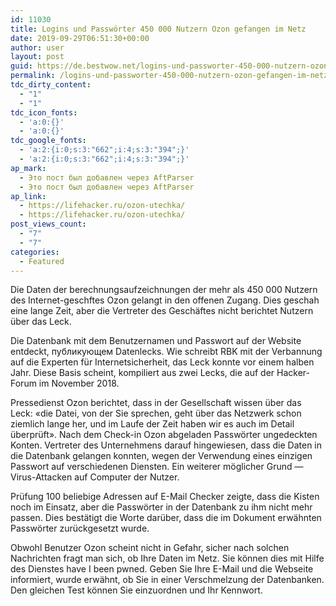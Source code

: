 ```yaml
---
id: 11030
title: Logins und Passwörter 450 000 Nutzern Ozon gefangen im Netz
date: 2019-09-29T06:51:30+00:00
author: user
layout: post
guid: https://de.bestwow.net/logins-und-passworter-450-000-nutzern-ozon-gefangen-im-netz/
permalink: /logins-und-passworter-450-000-nutzern-ozon-gefangen-im-netz/
tdc_dirty_content:
  - "1"
  - "1"
tdc_icon_fonts:
  - 'a:0:{}'
  - 'a:0:{}'
tdc_google_fonts:
  - 'a:2:{i:0;s:3:"662";i:4;s:3:"394";}'
  - 'a:2:{i:0;s:3:"662";i:4;s:3:"394";}'
ap_mark:
  - Это пост был добавлен через AftParser
  - Это пост был добавлен через AftParser
ap_link:
  - https://lifehacker.ru/ozon-utechka/
  - https://lifehacker.ru/ozon-utechka/
post_views_count:
  - "7"
  - "7"
categories:
  - Featured
---
```

Die Daten der berechnungsaufzeichnungen der mehr als 450 000 Nutzern des Internet-geschftes Ozon gelangt in den offenen Zugang. Dies geschah eine lange Zeit, aber die Vertreter des Geschäftes nicht berichtet Nutzern über das Leck.

Die Datenbank mit dem Benutzernamen und Passwort auf der Website entdeckt, публикующем Datenlecks. Wie schreibt RBK mit der Verbannung auf die Experten für Internetsicherheit, das Leck konnte vor einem halben Jahr. Diese Basis scheint, kompiliert aus zwei Lecks, die auf der Hacker-Forum im November 2018.

Pressedienst Ozon berichtet, dass in der Gesellschaft wissen über das Leck: «die Datei, von der Sie sprechen, geht über das Netzwerk schon ziemlich lange her, und im Laufe der Zeit haben wir es auch im Detail überprüft». Nach dem Check-in Ozon abgeladen Passwörter ungedeckten Konten. Vertreter des Unternehmens darauf hingewiesen, dass die Daten in die Datenbank gelangen konnten, wegen der Verwendung eines einzigen Passwort auf verschiedenen Diensten. Ein weiterer möglicher Grund — Virus-Attacken auf Computer der Nutzer.

Prüfung 100 beliebige Adressen auf E-Mail Checker zeigte, dass die Kisten noch im Einsatz, aber die Passwörter in der Datenbank zu ihm nicht mehr passen. Dies bestätigt die Worte darüber, dass die im Dokument erwähnten Passwörter zurückgesetzt wurde.

Obwohl Benutzer Ozon scheint nicht in Gefahr, sicher nach solchen Nachrichten fragt man sich, ob Ihre Daten im Netz. Sie können dies mit Hilfe des Dienstes have I been pwned. Geben Sie Ihre E-Mail und die Webseite informiert, wurde erwähnt, ob Sie in einer Verschmelzung der Datenbanken. Den gleichen Test können Sie einzuordnen und Ihr Kennwort.